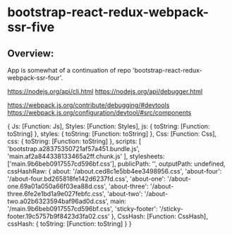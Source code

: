 # bootstrap-react-redux-webpack-ssr-five

## Overview:

App is somewhat of a continuation of repo 'bootstrap-react-redux-webpack-ssr-four'.

https://nodejs.org/api/cli.html
https://nodejs.org/api/debugger.html

https://webpack.js.org/contribute/debugging/#devtools
https://webpack.js.org/configuration/devtool/#src/components

{
  Js: [Function: Js],
  Styles: [Function: Styles],
  js: {
      toString: [Function: toString]
  },
  styles: {
      toString: [Function: toString]
  },
  Css: [Function: Css],
  css: {
      toString: [Function: toString]
  },
  scripts: [
    'bootstrap.a28375350721af57a451.bundle.js', 
    'main.af2a844338133465a2ff.chunk.js'
  ],
  stylesheets: ['main.9b6beb0917557cd596bf.css'],
  publicPath: '',
  outputPath: undefined,
  cssHashRaw: {
      about: '/about.ced8c1e5bb4ee3498956.css',
      'about-four': '/about-four.bd265818fe142d6237fd.css',
      'about-one': '/about-one.69a01a050a66f03ea88d.css',
      'about-three': '/about-three.6fe2e1bd1a9e027febfc.css',
      'about-two': '/about-two.a02b6323594baf96ad0d.css',
      main: '/main.9b6beb0917557cd596bf.css',
      'sticky-footer': '/sticky-footer.19c5757b9f8423d3fa02.css'
  },
  CssHash: [Function: CssHash],
  cssHash: {
      toString: [Function: toString]
  }
}